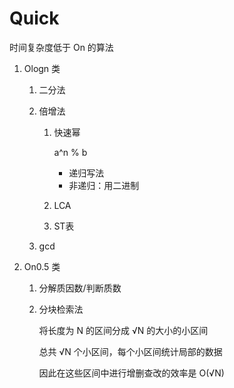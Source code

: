 # Quick

时间复杂度低于 On 的算法

1. Ologn 类

   1. 二分法

   2. 倍增法

      1. 快速幂

         a^n % b

         - 递归写法
         - 非递归：用二进制

      2. LCA

      3. ST表

   3. gcd

2. On0.5 类

   1. 分解质因数/判断质数

   2. 分块检索法

      将长度为 N 的区间分成 √N 的大小的小区间

      总共 √N 个小区间，每个小区间统计局部的数据

      因此在这些区间中进行增删查改的效率是 O(√N)

